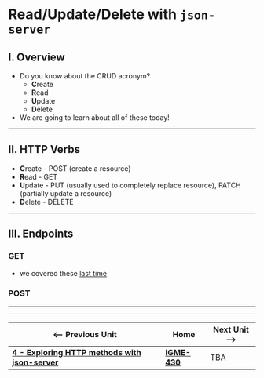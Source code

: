 # Read/Update/Delete with `json-server`

## I. Overview
- Do you know about the CRUD acronym?
  - **C**reate
  - **R**ead
  - **U**pdate
  - **D**elete
- We are going to learn about all of these today!

---

## II. HTTP Verbs 
- **C**reate - POST (create a resource)
- **R**ead - GET
- **U**pdate - PUT (usually used to completely replace resource), PATCH (partially update a resource)
- **D**elete - DELETE

---

## III. Endpoints
### GET
- we covered these [last time](#GET-endpoints)

### POST


---
---

| <-- Previous Unit | Home | Next Unit -->
| --- | --- | --- 
| [**4 - Exploring HTTP methods with json-server**](4-http-methods-with-json-server.md)  |  [**IGME-430**](../) | TBA
